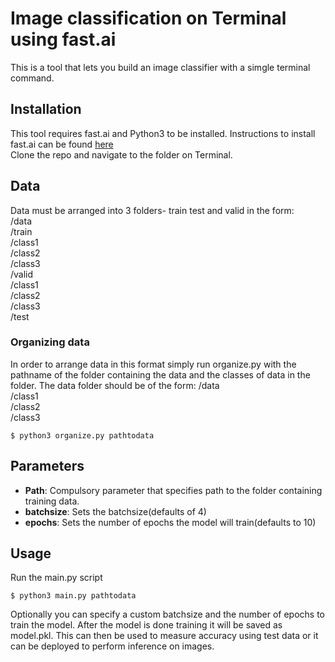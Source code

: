 # Image classification on Terminal using fast.ai 

This is a tool that lets you build an image classifier with a simgle terminal command. 

## Installation

This tool requires fast.ai and Python3 to be installed. Instructions to install fast.ai can be found [here](https://docs.fast.ai/install.html)
<br>
Clone the repo and navigate to the folder on Terminal. 

## Data

Data must be arranged into 3 folders- train test and valid in the form:
<br>
/data<br>
     /train<br>
         /class1<br>
         /class2<br>
         /class3<br>
     /valid<br>
         /class1<br>
         /class2<br>
         /class3<br>
    /test <br>

### Organizing data
In order to arrange data in this format simply run organize.py with the pathname of the folder containing the data and the classes of data in the folder. The data folder should be of the form:
/data<br>
	 /class1<br>
	 /class2<br>
	 /class3<br>

```
$ python3 organize.py pathtodata

```

## Parameters

* **Path**: Compulsory parameter that specifies path to the folder containing training data.
* **batchsize**: Sets the batchsize(defaults of 4)
* **epochs**: Sets the number of epochs the model will train(defaults to 10)



## Usage

Run the main.py script

```
$ python3 main.py pathtodata 

```

Optionally you can specify a custom batchsize and the number of epochs to train the model. After the model is done training it will be saved as model.pkl. This can then be used to measure accuracy using test data or it can be deployed to perform inference on images.